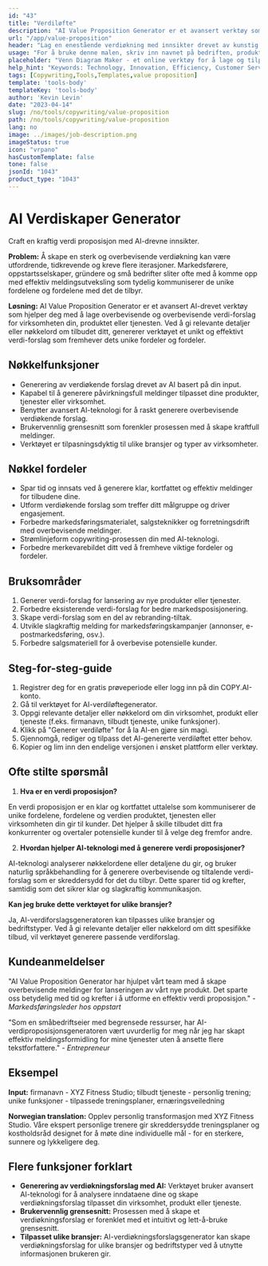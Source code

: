 ```yaml
---
id: "43"
title: "Verdiløfte"
description: "AI Value Proposition Generator er et avansert verktøy som bruker kunstig intelligens til å skape overbevisende og tiltalende verdiøkninger for din virksomhet, produkt eller tjeneste. Det hjelper deg å spare tid og krefter ved å generere klare, konsise og effektive meldinger som fremhever de unike fordelene og fordelene med det du tilbyr."
url: "/app/value-proposition"
header: "Lag en enestående verdiøkning med innsikter drevet av kunstig intelligens."
usage: "For å bruke denne malen, skriv inn navnet på bedriften, produktet eller tjenesten din, nøkkelordene eller nøkkelfunksjonene. Dette verktøyet vil deretter generere en unik og effektiv verdi proposisjon basert på dine inndata."
placeholder: "Venn Diagram Maker - et online verktøy for å lage og tilpasse Venn-diagrammer."
help_hint: "Keywords: Technology, Innovation, Efficiency, Customer Service, Solution Provider."
tags: [Copywriting,Tools,Templates,value proposition]
template: 'tools-body'
templateKey: 'tools-body'
author: 'Kevin Levin'
date: "2023-04-14"
slug: /no/tools/copywriting/value-proposition
path: /no/tools/copywriting/value-proposition
lang: no
image: ../images/job-description.png
imageStatus: true
icon: "vrpano"
hasCustomTemplate: false
tone: false
jsonId: "1043"
product_type: "1043"
---
```

# AI Verdiskaper Generator

Craft en kraftig verdi proposisjon med AI-drevne innsikter.

**Problem:** Å skape en sterk og overbevisende verdiøkning kan være utfordrende, tidkrevende og kreve flere iterasjoner. Markedsførere, oppstartsselskaper, gründere og små bedrifter sliter ofte med å komme opp med effektiv meldingsutveksling som tydelig kommuniserer de unike fordelene og fordelene med det de tilbyr.

**Løsning:** AI Value Proposition Generator er et avansert AI-drevet verktøy som hjelper deg med å lage overbevisende og overbevisende verdi-forslag for virksomheten din, produktet eller tjenesten. Ved å gi relevante detaljer eller nøkkelord om tilbudet ditt, genererer verktøyet et unikt og effektivt verdi-forslag som fremhever dets unike fordeler og fordeler.

## Nøkkelfunksjoner

- Generering av verdiøkende forslag drevet av AI basert på din input.
- Kapabel til å generere påvirkningsfull meldinger tilpasset dine produkter, tjenester eller virksomhet.
- Benytter avansert AI-teknologi for å raskt generere overbevisende verdiøkende forslag.
- Brukervennlig grensesnitt som forenkler prosessen med å skape kraftfull meldinger.
- Verktøyet er tilpasningsdyktig til ulike bransjer og typer av virksomheter.

## Nøkkel fordeler

- Spar tid og innsats ved å generere klar, kortfattet og effektiv meldinger for tilbudene dine.
- Utform verdiøkende forslag som treffer ditt målgruppe og driver engasjement.
- Forbedre markedsføringsmaterialet, salgsteknikker og forretningsdrift med overbevisende meldinger.
- Strømlinjeform copywriting-prosessen din med AI-teknologi.
- Forbedre merkevarebildet ditt ved å fremheve viktige fordeler og fordeler.

## Bruksområder

1. Generer verdi-forslag for lansering av nye produkter eller tjenester.
2. Forbedre eksisterende verdi-forslag for bedre markedsposisjonering.
3. Skape verdi-forslag som en del av rebranding-tiltak.
4. Utvikle slagkraftig melding for markedsføringskampanjer (annonser, e-postmarkedsføring, osv.).
5. Forbedre salgsmateriell for å overbevise potensielle kunder.

## Steg-for-steg-guide

1. Registrer deg for en gratis prøveperiode eller logg inn på din COPY.AI-konto.
2. Gå til verktøyet for AI-verdiløftegenerator.
3. Oppgi relevante detaljer eller nøkkelord om din virksomhet, produkt eller tjeneste (f.eks. firmanavn, tilbudt tjeneste, unike funksjoner).
4. Klikk på "Generer verdiløfte" for å la AI-en gjøre sin magi.
5. Gjennomgå, rediger og tilpass det AI-genererte verdiløftet etter behov.
6. Kopier og lim inn den endelige versjonen i ønsket plattform eller verktøy.

## Ofte stilte spørsmål

1. **Hva er en verdi proposisjon?**

En verdi proposisjon er en klar og kortfattet uttalelse som kommuniserer de unike fordelene, fordelene og verdien produktet, tjenesten eller virksomheten din gir til kunder. Det hjelper å skille tilbudet ditt fra konkurrenter og overtaler potensielle kunder til å velge deg fremfor andre.

2. **Hvordan hjelper AI-teknologi med å generere verdi proposisjoner?**

AI-teknologi analyserer nøkkelordene eller detaljene du gir, og bruker naturlig språkbehandling for å generere overbevisende og tiltalende verdi-forslag som er skreddersydd for det du tilbyr. Dette sparer tid og krefter, samtidig som det sikrer klar og slagkraftig kommunikasjon.

**Kan jeg bruke dette verktøyet for ulike bransjer?**

Ja, AI-verdiforslagsgeneratoren kan tilpasses ulike bransjer og bedriftstyper. Ved å gi relevante detaljer eller nøkkelord om ditt spesifikke tilbud, vil verktøyet generere passende verdiforslag.

## Kundeanmeldelser

"AI Value Proposition Generator har hjulpet vårt team med å skape overbevisende meldinger for lanseringen av vårt nye produkt. Det sparte oss betydelig med tid og krefter i å utforme en effektiv verdi proposisjon." - *Markedsføringsleder hos oppstart*

"Som en småbedriftseier med begrensede ressurser, har AI-verdiproposisjonsgeneratoren vært uvurderlig for meg når jeg har skapt effektiv meldingsformidling for mine tjenester uten å ansette flere tekstforfattere." - *Entrepreneur*

## Eksempel

**Input:** firmanavn - XYZ Fitness Studio; tilbudt tjeneste - personlig trening; unike funksjoner - tilpassede treningsplaner, ernæringsveiledning

**Norwegian translation:** Opplev personlig transformasjon med XYZ Fitness Studio. Våre ekspert personlige trenere gir skreddersydde treningsplaner og kostholdsråd designet for å møte dine individuelle mål - for en sterkere, sunnere og lykkeligere deg.

## Flere funksjoner forklart

- **Generering av verdiøkningsforslag med AI:** Verktøyet bruker avansert AI-teknologi for å analysere inndataene dine og skape verdiøkningsforslag tilpasset din virksomhet, produkt eller tjeneste.
- **Brukervennlig grensesnitt:** Prosessen med å skape et verdiøkningsforslag er forenklet med et intuitivt og lett-å-bruke grensesnitt.
- **Tilpasset ulike bransjer:** AI-verdiøkningsforslagsgenerator kan skape verdiøkningsforslag for ulike bransjer og bedriftstyper ved å utnytte informasjonen brukeren gir.
